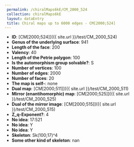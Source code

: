 ```yaml
--- 
 permalink: /chiralMaps6kE/CM_2000_524 
 collection: chiralMaps6kE
 layout: dataEntry
 title: Chiral maps up to 6000 edges - CM[2000;524]
---
```


- **ID**: [CM[2000;524]]({{ site.url }}/test/CM_2000_524)
- **Genus of the underlying surface**: 941
- **Length of the face**: 200
- **Valency**: 40
- **Length of the Petrie polygon**: 100
- **Is the automorphism group solvable?**: S
- **Number of vertices**: 100
- **Number of edges**: 2000
- **Number of faces**: 20
- **The map is self-**: none
- **Dual map**: [CM[2000;511]]({{ site.url }}/test/CM_2000_511)
- **Mirror (enantihomorphic) map**: [CM[2000;525]]({{ site.url }}/test/CM_2000_525)
- **Dual of the mirror image**: [CM[2000;515]]({{ site.url }}/test/CM_2000_515)
- **Z_q-Exponent?**: 4
- **No idea**:  17:521
- **No idea**: Y
- **No idea**: Y
- **Skeleton**: Sk(100;17)^4
- **Some other kind of skeleton**: nan
